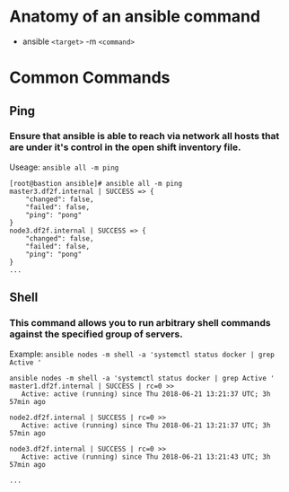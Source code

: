 <!-- TITLE: Openshift Ansible Cmds -->
<!-- SUBTITLE: A list of commong and useful Openshift Ansible Cmds -->


# Anatomy of an ansible command
* ansible `<target>` -m `<command>`




# Common Commands
## Ping
### Ensure that ansible is able to reach via network all hosts that are under it's control in the open shift inventory file.
Useage: `ansible all -m ping`

```text
[root@bastion ansible]# ansible all -m ping
master3.df2f.internal | SUCCESS => {
    "changed": false, 
    "failed": false, 
    "ping": "pong"
}
node3.df2f.internal | SUCCESS => {
    "changed": false, 
    "failed": false, 
    "ping": "pong"
}
...

```

## Shell
### This command allows you to run arbitrary shell commands against the specified group of servers.
Example: `ansible nodes -m shell -a 'systemctl status docker | grep Active '`


```text
ansible nodes -m shell -a 'systemctl status docker | grep Active '
master1.df2f.internal | SUCCESS | rc=0 >>
   Active: active (running) since Thu 2018-06-21 13:21:37 UTC; 3h 57min ago

node2.df2f.internal | SUCCESS | rc=0 >>
   Active: active (running) since Thu 2018-06-21 13:21:37 UTC; 3h 57min ago

node3.df2f.internal | SUCCESS | rc=0 >>
   Active: active (running) since Thu 2018-06-21 13:21:43 UTC; 3h 57min ago

...
```


